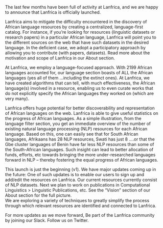The last few months have been full of activity at Lanfrica, and we are happy to announce that Lanfrica is officially launched.
 
Lanfrica aims to mitigate the difficulty encountered in the discovery of African language resources by creating a centralized, language-first catalog. For instance, if you’re looking for resources (linguistic datasets or research papers) in a particular African language, Lanfrica will point you to the different sources on the web that have such datasets in the desired language. In the deficient case, we adopt a participatory approach by allowing you to contribute (with papers, datasets). Read more about the motivation and scope of Lanfrica in our About section.

At Lanfrica, we employ a language-focused approach. With 2199 African languages accounted for, our language section boasts of ALL the African languages (yes all of them …including the extinct ones). At Lanfrica, we have created algorithms that can tell, with much effectiveness, the African language(s) involved in a resource, enabling us to even curate works that do not explicitly specify the African languages they worked on (which are very many).

Lanfrica offers huge potential for better discoverability and representation of  African languages on the web. Lanfrica is able to give useful statistics on the progress of African languages. As a simple illustration, from the language filter section, you get an immediate overview of the number of existing natural language processing (NLP)  resources for each African language. Based on this, one can easily see that for South African languages, Afrikaans has 28 NLP resources, Swati has just 8 ….or that the Gbe cluster languages of Benin have far less NLP resources than some of the South-African languages. Such insight can lead to better allocation of funds, efforts, etc towards bringing the more under-researched languages forward in NLP – thereby fostering the equal progress of African languages.

This launch is just the beginning (v1). We have major updates coming up in the future: 
One of such updates is to enable our users to sign up and add/edit the resources on Lanfrica.
Our current resources currently consist of NLP datasets. Next we plan to work on publications in Computational Linguistics > Linguistic Publications, etc. See the “Vision” section of our About section for the full picture.   
We are exploring a variety of techniques to greatly simplify the process through which relevant resources are identified and connected to Lanfrica.

For more updates as we move forward, 
Be part of the Lanfrica community by joining our Slack. 
Follow us on Twitter.
